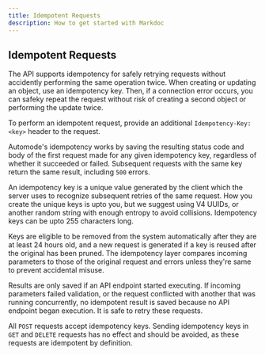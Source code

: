 ```yaml
---
title: Idempotent Requests
description: How to get started with Markdoc
---
```


## Idempotent Requests

The API supports idempotency for safely retrying requests without accidently performing the same operation twice. When creating or updating an object, use an idempotency key. Then, if a connection error occurs, you can safeky repeat the request without risk of creating a second object or performing the update twice.

To perform an idempotent request, provide an additional `Idempotency-Key: <key>` header to the request.

Automode's idempotency works by saving the resulting status code and body of the first request made for any given idempotency key, regardless of whether it succeeded or failed. Subsequent requests with the same key return the same result, including `500` errors.

An idempotency key is a unique value generated by the client which the server uses to recognize subsequent retries of the same request. How you create the unique keys is upto you, but we suggest using V4 UUIDs, or another random string with enough entropy to avoid collisions. Idempotency keys can be upto 255 characters long.

Keys are eligible to be removed from the system automatically after they are at least 24 hours old, and a new request is generated if a key is reused after the original has been pruned. The idempotency layer compares incoming parameters to those of the original request and errors unless they're same to prevent accidental misuse.

Results are only saved if an API endpoint started executing. If incoming parameters failed validation, or the request conflicted with another that was running concurrently, no idempotent result is saved because no API endpoint began execution. It is safe to retry these requests.

All `POST` requests accept idempotency keys. Sending idempotency keys in `GET` and `DELETE` requests has no effect and should be avoided, as these requests are idempotent by definition.
